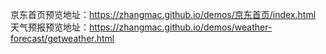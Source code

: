 京东首页预览地址：https://zhangmac.github.io/demos/京东首页/index.html
天气预报预览地址：https://zhangmac.github.io/demos/weather-forecast/getweather.html
